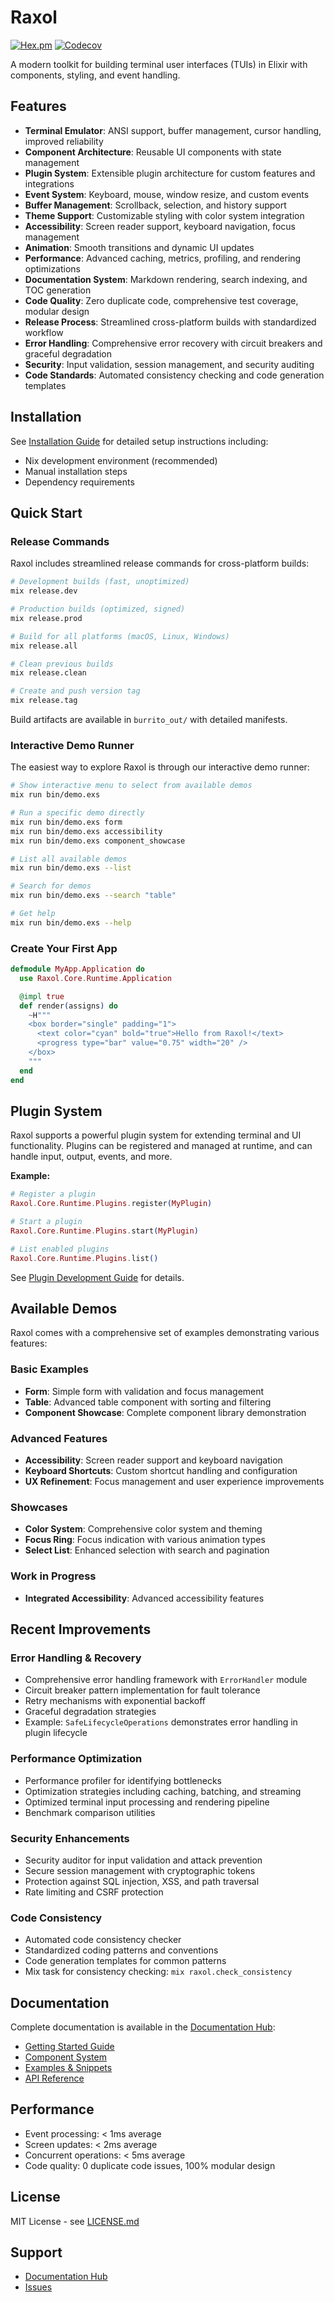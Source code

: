 # Raxol

[![Hex.pm](https://img.shields.io/hexpm/v/raxol.svg)](https://hex.pm/packages/raxol)
[![Codecov](https://codecov.io/gh/Hydepwns/raxol/branch/master/graph/badge.svg)](https://codecov.io/gh/Hydepwns/raxol)

A modern toolkit for building terminal user interfaces (TUIs) in Elixir with components, styling, and event handling.

## Features

- **Terminal Emulator**: ANSI support, buffer management, cursor handling, improved reliability
- **Component Architecture**: Reusable UI components with state management
- **Plugin System**: Extensible plugin architecture for custom features and integrations
- **Event System**: Keyboard, mouse, window resize, and custom events
- **Buffer Management**: Scrollback, selection, and history support
- **Theme Support**: Customizable styling with color system integration
- **Accessibility**: Screen reader support, keyboard navigation, focus management
- **Animation**: Smooth transitions and dynamic UI updates
- **Performance**: Advanced caching, metrics, profiling, and rendering optimizations
- **Documentation System**: Markdown rendering, search indexing, and TOC generation
- **Code Quality**: Zero duplicate code, comprehensive test coverage, modular design
- **Release Process**: Streamlined cross-platform builds with standardized workflow
- **Error Handling**: Comprehensive error recovery with circuit breakers and graceful degradation
- **Security**: Input validation, session management, and security auditing
- **Code Standards**: Automated consistency checking and code generation templates

## Installation

See [Installation Guide](docs/DEVELOPMENT.md#installation) for detailed setup instructions including:

- Nix development environment (recommended)
- Manual installation steps
- Dependency requirements

## Quick Start

### Release Commands

Raxol includes streamlined release commands for cross-platform builds:

```bash
# Development builds (fast, unoptimized)
mix release.dev

# Production builds (optimized, signed)
mix release.prod

# Build for all platforms (macOS, Linux, Windows)
mix release.all

# Clean previous builds
mix release.clean

# Create and push version tag
mix release.tag
```

Build artifacts are available in `burrito_out/` with detailed manifests.

### Interactive Demo Runner

The easiest way to explore Raxol is through our interactive demo runner:

```bash
# Show interactive menu to select from available demos
mix run bin/demo.exs

# Run a specific demo directly
mix run bin/demo.exs form
mix run bin/demo.exs accessibility
mix run bin/demo.exs component_showcase

# List all available demos
mix run bin/demo.exs --list

# Search for demos
mix run bin/demo.exs --search "table"

# Get help
mix run bin/demo.exs --help
```

### Create Your First App

```elixir
defmodule MyApp.Application do
  use Raxol.Core.Runtime.Application

  @impl true
  def render(assigns) do
    ~H"""
    <box border="single" padding="1">
      <text color="cyan" bold="true">Hello from Raxol!</text>
      <progress type="bar" value="0.75" width="20" />
    </box>
    """
  end
end
```

## Plugin System

Raxol supports a powerful plugin system for extending terminal and UI functionality. Plugins can be registered and managed at runtime, and can handle input, output, events, and more.

**Example:**

```elixir
# Register a plugin
Raxol.Core.Runtime.Plugins.register(MyPlugin)

# Start a plugin
Raxol.Core.Runtime.Plugins.start(MyPlugin)

# List enabled plugins
Raxol.Core.Runtime.Plugins.list()
```

See [Plugin Development Guide](examples/guides/04_extending_raxol/plugin_development.md) for details.

## Available Demos

Raxol comes with a comprehensive set of examples demonstrating various features:

### Basic Examples

- **Form**: Simple form with validation and focus management
- **Table**: Advanced table component with sorting and filtering
- **Component Showcase**: Complete component library demonstration

### Advanced Features

- **Accessibility**: Screen reader support and keyboard navigation
- **Keyboard Shortcuts**: Custom shortcut handling and configuration
- **UX Refinement**: Focus management and user experience improvements

### Showcases

- **Color System**: Comprehensive color system and theming
- **Focus Ring**: Focus indication with various animation types
- **Select List**: Enhanced selection with search and pagination

### Work in Progress

- **Integrated Accessibility**: Advanced accessibility features

## Recent Improvements

### Error Handling & Recovery

- Comprehensive error handling framework with `ErrorHandler` module
- Circuit breaker pattern implementation for fault tolerance
- Retry mechanisms with exponential backoff
- Graceful degradation strategies
- Example: `SafeLifecycleOperations` demonstrates error handling in plugin lifecycle

### Performance Optimization

- Performance profiler for identifying bottlenecks
- Optimization strategies including caching, batching, and streaming
- Optimized terminal input processing and rendering pipeline
- Benchmark comparison utilities

### Security Enhancements

- Security auditor for input validation and attack prevention
- Secure session management with cryptographic tokens
- Protection against SQL injection, XSS, and path traversal
- Rate limiting and CSRF protection

### Code Consistency

- Automated code consistency checker
- Standardized coding patterns and conventions
- Code generation templates for common patterns
- Mix task for consistency checking: `mix raxol.check_consistency`

## Documentation

Complete documentation is available in the [Documentation Hub](docs/CONSOLIDATED_README.md):

- [Getting Started Guide](examples/guides/01_getting_started/quick_start.md)
- [Component System](docs/components/README.md)
- [Examples & Snippets](examples/snippets/README.md)
- [API Reference](https://hexdocs.pm/raxol/0.6.0)

## Performance

- Event processing: < 1ms average
- Screen updates: < 2ms average
- Concurrent operations: < 5ms average
- Code quality: 0 duplicate code issues, 100% modular design

## License

MIT License - see [LICENSE.md](LICENSE.md)

## Support

- [Documentation Hub](docs/CONSOLIDATED_README.md)
- [Issues](https://github.com/Hydepwns/raxol/issues)
